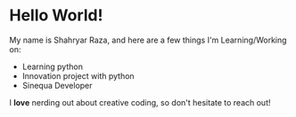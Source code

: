 # Hello World!

My name is Shahryar Raza, and here are a few things I'm Learning/Working on:

- Learning python
- Innovation project with python
- Sinequa Developer

I **love** nerding out about creative coding, so don't hesitate to reach out!
